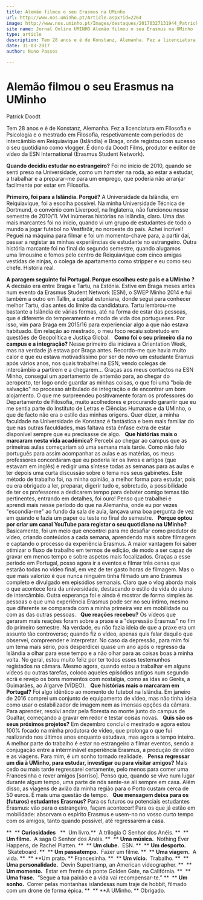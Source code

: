 ```yaml
---
title: Alemão filmou o seu Erasmus na UMinho
url: http://www.nos.uminho.pt/Article.aspx?id=2264
image: http://www.nos.uminho.pt/Images/destaques/20170327131944_PatrickDoodt.jpg
site name: Jornal Online UMINHO Alemão filmou o seu Erasmus na UMinho
type: article
description: Tem 28 anos e é de Konstanz, Alemanha. Fez a licenciatura em Filosofia e Psicologia e o mestrado em Filosofia, respetivamente com períodos de intercâmbio em Reiquiavique (Islândia) e Braga, onde registou com sucesso o seu quotidiano como vlogger. É dono da Doodt Films, produtor e editor de vídeo da ESN International (Erasmus Student Network).
date: 31-03-2017
author: Nuno Passos

---
```

# Alemão filmou o seu Erasmus na UMinho


  

Patrick Doodt

Tem 28 anos e é de Konstanz, Alemanha. Fez a licenciatura em Filosofia e Psicologia e o mestrado em Filosofia, respetivamente com períodos de intercâmbio em Reiquiavique (Islândia) e Braga, onde registou com sucesso o seu quotidiano como vlogger. É dono da Doodt Films, produtor e editor de vídeo da ESN International (Erasmus Student Network).

**Quando decidiu estudar no estrangeiro?** 
Foi no início de 2010, quando se senti preso na Universidade, como um hamster na roda, ao estar a estudar, a trabalhar e a preparar-me para um emprego, que poderia não arranjar facilmente por estar em Filosofia.

**Primeiro, foi para a Islândia. Porquê?** 
A Universidade da Islândia, em Reiquiavique, foi a escolha possível. Na minha Universidade Técnica de Dortmund, o convénio com Liverpool, na Inglaterra, não funcionou nesse semestre de 2010/11. Vivi inúmeras histórias na Islândia, claro. Uma das mais marcantes foi no início, quando vi um grupo de estudantes de todo o mundo a jogar futebol no Vestfirðir, no noroeste do país. Achei incrível! Peguei na máquina para filmar e foi um momento-chave para, a partir daí, passar a registar as minhas experiências de estudante no estrangeiro. Outra história marcante foi no final do segundo semestre, quando alugamos uma limousine e fomos pelo centro de Reiquiavique com cinco amigas vestidas de ninjas, o colega de apartamento como stripper e eu como seu chefe. História real.

**A paragem seguinte foi Portugal. Porque escolheu este país e a UMinho** **?** 
A decisão era entre Braga e Tartu, na Estónia. Estive em Braga meses antes num evento da Erasmus Student Network (ESN), o SWEP Minho 2014 e fui também a outro em Tallin, a capital estoniana, donde segui para conhecer melhor Tartu, dias antes do limite da candidatura. Tartu lembrou-me bastante a Islândia de várias formas, até na forma de estar das pessoas, que é diferente do temperamento e modo de vida dos portugueses. Por isso, vim para Braga em 2015/16 para experienciar algo a que não estava habituado. Em relação ao mestrado, o meu foco recaiu sobretudo em questões de Geopolítica e Justiça Global.
 
**Como foi o seu primeiro dia no campus e a integração?** 
Nesse primeiro dia iniciava a Orientation Week, mas na verdade já estava por Braga antes. Recordo-me que havia muito calor e que eu estava motivadíssimo por ser de novo um estudante Eramus após vários anos, nos quais trabalhei na ESN, vendo colegas de intercâmbio a partirem e a chegarem... Graças aos meus contactos na ESN Minho, consegui um apartamento de antemão para, ao chegar do aeroporto, ter logo onde guardar as minhas coisas, o que foi uma "boia de salvação" no processo atribulado de integração e de encontrar um bom alojamento. O que me surpreendeu positivamente foram os professores do Departamento de Filosofia, muito acolhedores e procurando garantir que eu me sentia parte do Instituto de Letras e Ciências Humanas e da UMinho, o que de facto não era o estilo das minhas origens. Quer dizer, a minha faculdade na Universidade de Konstanz é fantástica e bem mais familiar do que nas outras faculdades, mas faltava esta ênfase extra de estar disponível sempre que eu precisasse de algo.
 
**Que histórias mais o marcaram nesta vida académica?** 
Percebi ao chegar ao campus que as primeiras aulas começariam só uma semana mais tarde. Como não falo português para assim acompanhar as aulas e as matérias, os meus professores concordaram que eu poderia ler os livros e artigos (que estavam em inglês) e redigir uma síntese todas as semanas para as aulas e ter depois uma curta discussão sobre o tema nos seus gabinetes. Este método de trabalho foi, na minha opinião, a melhor forma para estudar, pois eu era obrigado a ler, preparar, digerir tudo e, sobretudo, a possibilidade de ter os professores a dedicarem tempo para debater comigo temas tão pertinentes, entrando em detalhes, foi ouro! Penso que trabalhei e aprendi mais nesse período do que na Alemanha, onde eu por vezes "escondia-me" ao fundo da sala de aula, lançava uma boa pergunta de vez em quando e fazia um paper ou teste no final do semestre.
 
**Porque optou por criar um canal YouTube para registar o seu quotidiano na UMinho?** 
Basicamente, foi um meio que encontrei para me desafiar como produtor de vídeo, criando conteúdos a cada semana, aprendendo mais sobre filmagem e captando o processo da experiência Erasmus. A maior vantagem foi saber otimizar o fluxo de trabalho em termos de edição, de modo a ser capaz de gravar em menos tempo e sobre aspetos mais focalizados. Graças a esse período em Portugal, posso agora ir a eventos e filmar três cenas que estarão todas no vídeo final, em vez de ter gasto horas de filmagem. Mas o que mais valorizo é que nunca ninguém tinha filmado um ano Erasmus completo e divulgado em episódios semanais. Claro que o vlog aborda mais o que acontece fora da universidade, destacando o estilo de vida do aluno de intercâmbio. Outra esperança foi e ainda é mostrar de forma simples às pessoas o que uma experiência Erasmus pode ser no seu íntimo, mesmo que diferente se comparada com a minha primeira vez em mobilidade ou com as das outras pessoas.
 
**Que reações recebeu?** 
Os vídeos que geraram mais reações foram sobre a praxe e a "depressão Erasmus" no fim do primeiro semestre. Na verdade, eu não fazia ideia de que a praxe era um assunto tão controverso; quando fiz o vídeo, apenas quis falar daquilo que observei, compreender e interpretar. No caso da depressão, para mim foi um tema mais sério, pois desperdicei quase um ano após o regresso da Islândia a olhar para esse tempo e a não olhar para as coisas boas à minha volta. No geral, estou muito feliz por ter todos esses testemunhos registados na câmara. Mesmo agora, quando estou a trabalhar em alguns vídeos ou outras tarefas, coloco aqueles episódios antigos num segundo ecrã e revejo os bons momentos com nostalgia, como as idas ao Gerês, a Guimarães, ao Algarve (VÍDEO).
 
**Que histórias mais o marcaram em Portugal?** 
Foi algo idêntico ao momento do futebol na Islândia. Em janeiro de 2016 comprei um conjunto de equipamento de vídeo, mas não tinha ideia como usar o estabilizador de imagem nem as imensas opções da câmara. Para aprender, resolvi andar pela floresta no monte junto do campus de Gualtar, começando a gravar em redor e testar coisas novas.
 
**Quis são os seus próximos projetos?** 
Em dezembro concluí o mestrado e agora estou 100% focado na minha produtora de vídeo, que prolonga o que fui realizando nos últimos anos enquanto estudava, mas agora a tempo inteiro. A melhor parte do trabalho é estar no estrangeiro a filmar eventos, sendo a conjugação entre a interminável experiência Erasmus, a produção de vídeo e as viagens. Para mim, é um sonho tornado realidade.
 
**Pensa regressar um dia à UMinho, para estudar, investigar ou para visitar amigos?** 
Mais cedo ou mais tarde regressarei certamente, pelo menos para comer uma Francesinha e rever amigos [sorriso]. Penso que, quando se vive num lugar durante algum tempo, uma parte de nós sente-se ali sempre em casa. Além disso, as viagens de avião da minha região para o Porto custam cerca de 50 euros. É mais uma questão de tempo.
 
**Que mensagem deixa para os (futuros) estudantes Erasmus?** 
Para os futuros ou potenciais estudantes Erasmus: vão para o estrangeiro, façam acontecer! Para os que já estão em mobilidade: absorvam o espírito Erasmus e usem-no no vosso curto tempo com os amigos, tanto quando possível, até regressarem a casa.
 
 

**  ** **Curiosidades** 
 
**  Um livro.**  A trilogia O Senhor dos Anéis.
**  ** **Um filme.**  A saga O Senhor dos Anéis.
**  ** **Uma música.**  Nothing Ever Happens, de Rachel Platten.
**  ** **Um clube.**  ESN.
**  ** **Um desporto.**  Skateboard.
**  ** **Um passatempo.**  Fazer um filme.
**  ** **Uma viagem.**  A vida.
**  ** **Um prato. ** Francesinha.
**  ** **Um vício.**  Trabalho.
**  ** **Uma personalidade.**  Devin Supertramp, an American videographer.
**  ** **Um momento.**  Estar em frente da ponte Golden Gate, na Califórnia.
**  ** **Uma frase.**  “Segue a tua paixão e a vida vai recompensar-te.”
**  ** **Um sonho.**  Correr pelas montanhas islandesas num traje de hobbit, filmado com um drone de forma épica.
**  ** **A UMinho. ** Obrigado.
 

